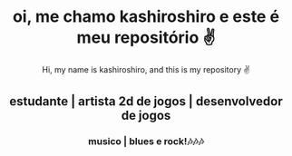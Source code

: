 <h1 align="center"> <b>oi, me chamo kashiroshiro e este é meu repositório ✌</b> </h1>
<p align="center">Hi, my name is kashiroshiro, and this is my repository ✌ </p>

<h2 align="center">estudante | artista 2d de jogos | desenvolvedor de jogos
  
  <h3 align="center"> musico | blues e  rock!🎶🎶🎶
    
  
